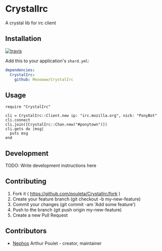 # CrystalIrc

A crystal lib for irc client

## Installation

[![travis](https://travis-ci.org/Meoowww/CrystalIrc.svg)](https://travis-ci.org/Meoowww/CrystalIrc)

Add this to your application's `shard.yml`:

```yaml
dependencies:
  CrystalIrc:
    github: Meoowww/CrystalIrc
```


## Usage


```crystal
require "CrystalIrc"

cli = CrystalIrc::Client.new ip: "irc.mozilla.org", nick: "PonyBot"
cli.connect
cli.join([CrystalIrc::Chan.new("#ponytown")])
cli.gets do |msg|
  puts msg
end
```


## Development

TODO: Write development instructions here

## Contributing

1. Fork it ( https://github.com/pouleta/CrystalIrc/fork )
2. Create your feature branch (git checkout -b my-new-feature)
3. Commit your changes (git commit -am 'Add some feature')
4. Push to the branch (git push origin my-new-feature)
5. Create a new Pull Request

## Contributors

- [Nephos](https://github.com/Nephos) Arthur Poulet - creator, maintainer
